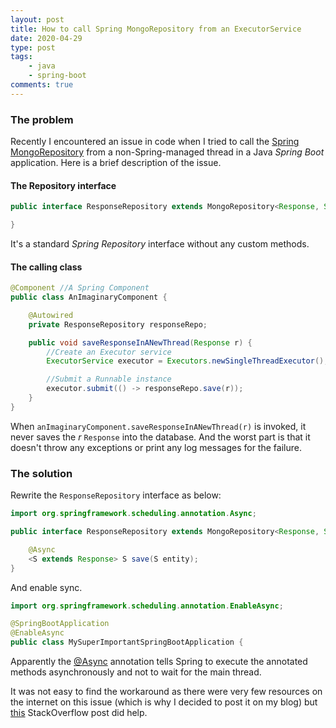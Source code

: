 ```yaml
---
layout: post
title: How to call Spring MongoRepository from an ExecutorService
date: 2020-04-29
type: post
tags:
    - java
    - spring-boot
comments: true
---
```

### The problem
Recently I encountered an issue in code when I tried to call the
[Spring MongoRepository](https://docs.spring.io/spring-data/mongodb/docs/current/api/org/springframework/data/mongodb/repository/MongoRepository.html)
from a non-Spring-managed thread in a Java *Spring Boot* application. Here is a
brief description of the issue.

#### The Repository interface

```java
public interface ResponseRepository extends MongoRepository<Response, String> {

}

```

It's a standard *Spring Repository* interface without any custom methods.

#### The calling class
```java
@Component //A Spring Component
public class AnImaginaryComponent {

    @Autowired
    private ResponseRepository responseRepo;

    public void saveResponseInANewThread(Response r) {
        //Create an Executor service
        ExecutorService executor = Executors.newSingleThreadExecutor();

        //Submit a Runnable instance
        executor.submit(() -> responseRepo.save(r));
    }
}
```

When `anImaginaryComponent.saveResponseInANewThread(r)` is invoked, it
never saves the *r* `Response` into the database. And the worst part is that
it doesn't throw any exceptions or print any log messages for the failure.

### The solution
Rewrite the `ResponseRepository` interface as below:

```java
import org.springframework.scheduling.annotation.Async;

public interface ResponseRepository extends MongoRepository<Response, String> {

    @Async
    <S extends Response> S save(S entity);
}

```

And enable sync.

```java
import org.springframework.scheduling.annotation.EnableAsync;

@SpringBootApplication
@EnableAsync
public class MySuperImportantSpringBootApplication {

```

Apparently the [@Async](https://docs.spring.io/spring-framework/docs/current/javadoc-api/org/springframework/scheduling/annotation/Async.html)
annotation tells Spring to execute the annotated methods asynchronously and not
to wait for the main thread.

It was not easy to find the workaround as there were very few resources on the
internet on this issue (which is why I decided to post it on my blog)
but [this](https://stackoverflow.com/questions/47654221/call-to-mongorepository-in-an-executorservice-fails-to-complete)
StackOverflow post did help.

